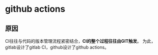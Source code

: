 # github actions
## 原因
CI往往与代码的版本管理流程紧密结合，**CI的整个过程往往由GIT触发**。
为此，gitlab设计了gitlab CI，github设计了github actions。
